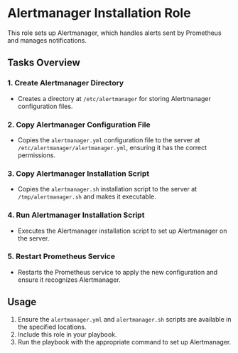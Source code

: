 # Alertmanager Installation Role

This role sets up Alertmanager, which handles alerts sent by Prometheus and manages notifications.

## Tasks Overview

### 1. Create Alertmanager Directory
- Creates a directory at `/etc/alertmanager` for storing Alertmanager configuration files.

### 2. Copy Alertmanager Configuration File
- Copies the `alertmanager.yml` configuration file to the server at `/etc/alertmanager/alertmanager.yml`, ensuring it has the correct permissions.

### 3. Copy Alertmanager Installation Script
- Copies the `alertmanager.sh` installation script to the server at `/tmp/alertmanager.sh` and makes it executable.

### 4. Run Alertmanager Installation Script
- Executes the Alertmanager installation script to set up Alertmanager on the server.

### 5. Restart Prometheus Service
- Restarts the Prometheus service to apply the new configuration and ensure it recognizes Alertmanager.

## Usage

1. Ensure the `alertmanager.yml` and `alertmanager.sh` scripts are available in the specified locations.
2. Include this role in your playbook.
3. Run the playbook with the appropriate command to set up Alertmanager.
